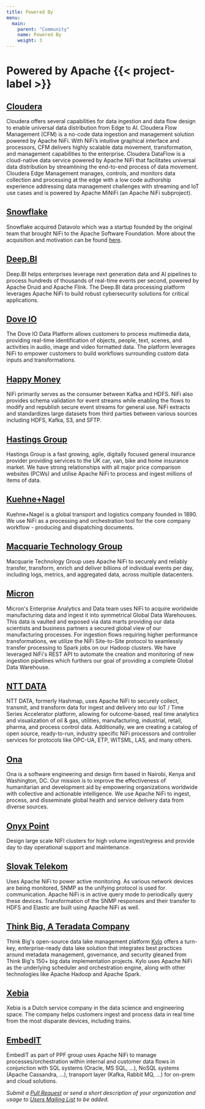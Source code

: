 ```yaml
---
title: Powered By
menu:
  main:
    parent: "Community"
    name: Powered By
    weight: 3
---
```


# Powered by Apache {{< project-label >}}


## [Cloudera](https://cloudera.com)

Cloudera offers several capabilities for data ingestion and data flow design to enable universal data distribution from
Edge to AI. Cloudera Flow Management (CFM) is a no-code data ingestion and management solution powered by Apache NiFi.
With NiFi’s intuitive graphical interface and processors, CFM delivers highly scalable data movement, transformation,
and management capabilities to the enterprise. Cloudera DataFlow is a cloud-native data service powered by Apache NiFi
that facilitates universal data distribution by streamlining the end-to-end process of data movement. Cloudera Edge
Management manages, controls, and monitors data collection and processing at the edge with a low code authorship
experience addressing data management challenges with streaming and IoT use cases and is powered by Apache MiNiFi (an
Apache NiFi subproject).

## [Snowflake](https://www.snowflake.com)

Snowflake acquired Datavolo which was a startup founded by the original team that brought NiFi to the Apache Software
Foundation. More about the acquisition and motivation can be found 
[here](https://www.snowflake.com/en/news/press-releases/snowflake-agrees-to-acquire-open-data-integration-platform-datavolo/).

## [Deep.BI](https://www.deep.bi)

Deep.BI helps enterprises leverage next generation data and AI pipelines to process hundreds of thousands of real-time
events per second, powered by Apache Druid and Apache Flink. The Deep.BI data processing platform leverages Apache NiFi
to build robust cybersecurity solutions for critical applications.

## [Dove IO](https://www.dove.io) 

The Dove IO Data Platform allows customers to process multimedia data, providing real-time identification of objects,
people, text, scenes, and activities in audio, image and video formatted data. The platform leverages NiFi to empower
customers to build workflows surrounding custom data inputs and transformations.

## [Happy Money](https://happymoney.com)

NiFi primarily serves as the consumer between Kafka and HDFS. NiFi also provides schema validation for event streams
while enabling the flows to modify and republish secure event streams for general use. NiFi extracts and standardizes
large datasets from third parties between various sources including HDFS, Kafka, S3, and SFTP.

## [Hastings Group](https://www.hastingsdirect.com/)

Hastings Group is a fast growing, agile, digitally focused general insurance provider providing services to the UK car,
van, bike and home insurance market. We have strong relationships with all major price comparison websites (PCWs) and
utilise Apache NiFi to process and ingest millions of items of data.

## [Kuehne+Nagel](https://kuehne-nagel.com/)

Kuehne+Nagel is a global transport and logistics company founded in 1890. We use NiFi as a processing and orchestration
tool for the core company workflow - producing and dispatching documents.

## [Macquarie Technology Group](https://macquarietechnologygroup.com)

Macquarie Technology Group uses Apache NiFi to securely and reliably transfer, transform, enrich and deliver billions of
individual events per day, including logs, metrics, and aggregated data, across multiple datacenters.

## [Micron](https://www.micron.com)

Micron's Enterprise Analytics and Data team uses NiFi to acquire worldwide manufacturing data and ingest it into
symmetrical Global Data Warehouses. This data is vaulted and exposed via data marts providing our data scientists and
business partners a secured global view of our manufacturing processes.  For ingestion flows requiring higher
performance transformations, we utilize the NiFi Site-to-Site protocol to seamlessly transfer processing to Spark jobs
on our Hadoop clusters.  We have leveraged NiFi's REST API to automate the creation and monitoring of new ingestion
pipelines which furthers our goal of providing a complete Global Data Warehouse.

## [NTT DATA](https://www.nttdata.com)

NTT DATA, formerly Hashmap, uses Apache NiFi to securely collect, transmit, and transform data for ingest and delivery
into our IoT / Time Series Accelerator platform, allowing for outcome-based, real time analytics and visualization of
oil & gas, utilities, manufacturing, industrial, retail, pharma, and process control data. Additionally, we are creating
a catalog of open source, ready-to-run, industry specific NiFi processors and controller services for protocols like
OPC-UA, ETP, WITSML, LAS, and many others.

## [Ona](https://ona.io)

Ona is a software engineering and design firm based in Nairobi, Kenya and Washington, DC. Our mission is to improve the
effectiveness of humanitarian and development aid by empowering organizations worldwide with collective and actionable
intelligence. We use Apache NiFi to ingest, process, and disseminate global health and service delivery data from
diverse sources.

## [Onyx Point](https://www.onyxpoint.com)

Design large scale NIFI clusters for high volume ingest/egress and provide day to day operational support and
maintenance.

## [Slovak Telekom](https://www.telekom.sk/about/)
            
Uses Apache NiFi to power active monitoring. As various network devices are being monitored, SNMP as the unifying
protocol is used for communication. Apache NiFi is in active query mode to periodically query these devices.
Transformation of the SNMP responses and their transfer to HDFS and Elastic are built using Apache NiFi as well.

## [Think Big, A Teradata Company](https://www.thinkbiganalytics.com)
            
Think Big's open-source data lake management platform [Kylo](https://kylo.io) offers a turn-key, enterprise-ready data
lake solution that integrates best practices around metadata management, governance, and security gleaned from Think
Big's 150+ big data implementation projects. Kylo uses Apache NiFi as the underlying scheduler and orchestration engine,
along with other technologies like Apache Hadoop and Apache Spark.

## [Xebia](https://xebia.com)

Xebia is a Dutch service company in the data science and engineering space. The company helps customers ingest and
process data in real time from the most disparate devices, including trains.

## [EmbedIT](https://www.embedit.com)

EmbedIT as part of PPF group uses Apache NiFi to manage processes/orchestration within internal and customer data 
flows in conjunction with SQL systems (Oracle, MS SQL, ...), NoSQL systems (Apache Cassandra, ...), transport layer
(Kafka, Rabbit MQ, ...) for on-prem and cloud solutions.

_Submit a [Pull Request](https://github.com/apache/nifi-site/pulls) or send a short description of your organization and
usage to [Users Mailing List](https://nifi.apache.org/mailing_lists.html) to be added._
